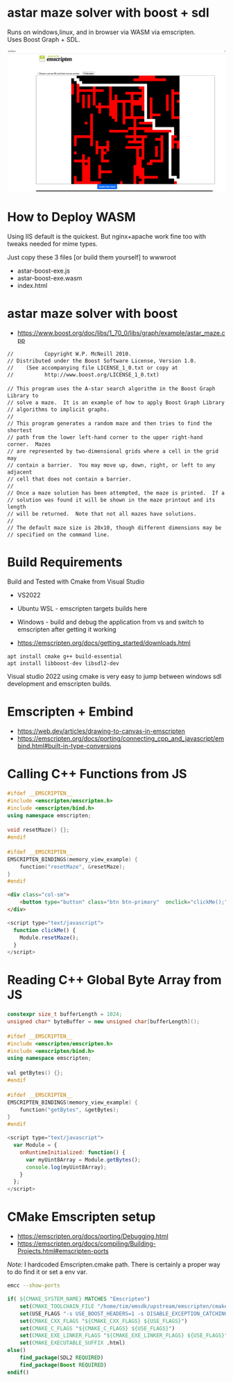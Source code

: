 # astar maze solver with boost + sdl

Runs on windows,linux, and in browser via WASM via emscripten.  
Uses Boost Graph + SDL.

![screenshot](images/maze_solved.png)

# How to Deploy WASM

Using IIS default is the quickest.  But nginx+apache work fine too with tweaks needed for mime types.

Just copy these 3 files [or build them yourself] to wwwroot

- astar-boost-exe.js
- astar-boost-exe.wasm
- index.html

# astar maze solver with boost

- https://www.boost.org/doc/libs/1_70_0/libs/graph/example/astar_maze.cpp

```
//          Copyright W.P. McNeill 2010.
// Distributed under the Boost Software License, Version 1.0.
//    (See accompanying file LICENSE_1_0.txt or copy at
//          http://www.boost.org/LICENSE_1_0.txt)

// This program uses the A-star search algorithm in the Boost Graph Library to
// solve a maze.  It is an example of how to apply Boost Graph Library
// algorithms to implicit graphs.
//
// This program generates a random maze and then tries to find the shortest
// path from the lower left-hand corner to the upper right-hand corner.  Mazes
// are represented by two-dimensional grids where a cell in the grid may
// contain a barrier.  You may move up, down, right, or left to any adjacent
// cell that does not contain a barrier.
//
// Once a maze solution has been attempted, the maze is printed.  If a
// solution was found it will be shown in the maze printout and its length
// will be returned.  Note that not all mazes have solutions.
//
// The default maze size is 20x10, though different dimensions may be
// specified on the command line.
```

# Build Requirements

Build and Tested with Cmake from Visual Studio
- VS2022
- Ubuntu WSL - emscripten targets builds here
- Windows - build and debug the application from vs and switch to emscripten after getting it working

- https://emscripten.org/docs/getting_started/downloads.html

```
apt install cmake g++ build-essential
apt install libboost-dev libsdl2-dev 
```

Visual studio 2022 using cmake is very easy to jump between windows sdl development and emscripten builds.

# Emscripten + Embind

- https://web.dev/articles/drawing-to-canvas-in-emscripten
- https://emscripten.org/docs/porting/connecting_cpp_and_javascript/embind.html#built-in-type-conversions

# Calling C++ Functions from JS 

```c++
#ifdef __EMSCRIPTEN__
#include <emscripten/emscripten.h>
#include <emscripten/bind.h>
using namespace emscripten;

void resetMaze() {};
#endif

#ifdef __EMSCRIPTEN__
EMSCRIPTEN_BINDINGS(memory_view_example) {
	function("resetMaze", &resetMaze);
}
#endif
```

```HTML
<div class="col-sm">
	<button type="button" class="btn btn-primary"  onclick="clickMe();">create new maze</button>      
</div>
```

```JavaScript
<script type="text/javascript">
  function clickMe() {
	Module.resetMaze(); 
  }
</script>
```

# Reading C++ Global Byte Array from JS

```c++
constexpr size_t bufferLength = 1024;
unsigned char* byteBuffer = new unsigned char[bufferLength]();

#ifdef __EMSCRIPTEN__
#include <emscripten/emscripten.h>
#include <emscripten/bind.h>
using namespace emscripten;

val getBytes() {};
#endif

#ifdef __EMSCRIPTEN__
EMSCRIPTEN_BINDINGS(memory_view_example) {
	function("getBytes", &getBytes);
}
#endif
```

```JavaScript
<script type="text/javascript">
  var Module = {
	onRuntimeInitialized: function() {
	  var myUint8Array = Module.getBytes();
	  console.log(myUint8Array);		
	}
  };
</script>
```

# CMake Emscripten setup

- https://emscripten.org/docs/porting/Debugging.html
- https://emscripten.org/docs/compiling/Building-Projects.html#emscripten-ports

*Note:* I hardcoded Emscripten.cmake path.  There is certainly a proper way to do find it or set a env var.

```bash
emcc --show-ports
```

```cmake
if( ${CMAKE_SYSTEM_NAME} MATCHES "Emscripten")
    set(CMAKE_TOOLCHAIN_FILE "/home/tim/emsdk/upstream/emscripten/cmake/Modules/Platform/Emscripten.cmake" )
    set(USE_FLAGS "-s USE_BOOST_HEADERS=1 -s DISABLE_EXCEPTION_CATCHING=0 -s USE_SDL=2 -s USE_SDL_GFX=2 --bind")
    set(CMAKE_CXX_FLAGS "${CMAKE_CXX_FLAGS} ${USE_FLAGS}")
    set(CMAKE_C_FLAGS "${CMAKE_C_FLAGS} ${USE_FLAGS}")
    set(CMAKE_EXE_LINKER_FLAGS "${CMAKE_EXE_LINKER_FLAGS} ${USE_FLAGS}")
    set(CMAKE_EXECUTABLE_SUFFIX .html)
else()
    find_package(SDL2 REQUIRED)
    find_package(Boost REQUIRED)
endif()
```
